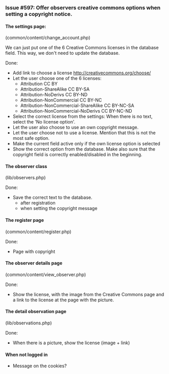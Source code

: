 ### Issue #597: Offer observers creative commons options when setting a copyright notice.

#### The settings page:
(common/content/change_account.php)

We can just put one of the 6 Creative Commons licenses in the database field. This way, we don't need to update the database.

Done:
+ Add link to choose a license http://creativecommons.org/choose/
+ Let the user choose one of the 6 licenses:
  + Attribution CC BY
  + Attribution-ShareAlike CC BY-SA
  + Attribution-NoDerivs CC BY-ND
  + Attribution-NonCommercial CC BY-NC
  + Attribution-NonCommercial-ShareAlike CC BY-NC-SA
  + Attribution-NonCommercial-NoDerivs CC BY-NC-ND
+ Select the correct license from the settings: When there is no text, select the 'No license option'.
+ Let the user also choose to use an own copyright message.
+ Let the user choose not to use a license. Mention that this is not the most safe option.
+ Make the current field active only if the own license option is selected
+ Show the correct option from the database. Make also sure that the copyright field is correctly enabled/disabled in the beginning.

#### The observer class
(lib/observers.php)

Done:
+ Save the correct text to the database.
  + after registration
  + when setting the copyright message

#### The register page
(common/content/register.php)

Done:
+ Page with copyright

#### The observer details page
(common/content/view_observer.php)

Done:
+ Show the license, with the image from the Creative Commons page and a link to the license at the page with the picture.

#### The detail observation page
(lib/observations.php)

Done:
+ When there is a picture, show the license (image + link)

#### When not logged in
+ Message on the cookies?
